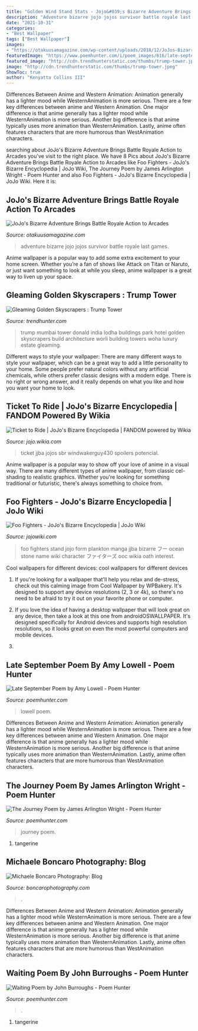 ```yaml
---
title: "Golden Wind Stand Stats - Jojo&#039;s Bizarre Adventure Brings Battle Royale Action To Arcades"
description: "Adventure bizarre jojo jojos survivor battle royale last games"
date: "2021-10-31"
categories:
- "Best Wallpaper"
tags: ["Best Wallpaper"]
images:
- "https://otakuusamagazine.com/wp-content/uploads/2018/12/JoJos-Bizarre-Adventure-Last-Survivor_2018_12-18-18_004.jpg"
featuredImage: "https://www.poemhunter.com/i/poem_images/616/late-september-2.jpg"
featured_image: "http://cdn.trendhunterstatic.com/thumbs/trump-tower.jpeg"
image: "http://cdn.trendhunterstatic.com/thumbs/trump-tower.jpeg"
ShowToc: true
author: "Kenyatta Collins III"
---
```



Differences Between Anime and Western Animation: Animation generally has a lighter mood while WesternAnimation is more serious.
There are a few key differences between anime and Western Animation. One major difference is that anime generally has a lighter mood while WesternAnimation is more serious. Another big difference is that anime typically uses more animation than WesternAnimation. Lastly, anime often features characters that are more humorous than WestAnimation characters.

	

		
searching about JoJo&#039;s Bizarre Adventure Brings Battle Royale Action to Arcades you've visit to the right place. We have 8 Pics about JoJo&#039;s Bizarre Adventure Brings Battle Royale Action to Arcades like Foo Fighters - JoJo&#039;s Bizarre Encyclopedia | JoJo Wiki, The Journey Poem by James Arlington Wright - Poem Hunter and also Foo Fighters - JoJo&#039;s Bizarre Encyclopedia | JoJo Wiki. Here it is:
		
    
## JoJo&#039;s Bizarre Adventure Brings Battle Royale Action To Arcades

<img loading=lazy src="https://otakuusamagazine.com/wp-content/uploads/2018/12/JoJos-Bizarre-Adventure-Last-Survivor_2018_12-18-18_004.jpg" onerror="this.onerror=null;this.src='https://tse1.mm.bing.net/th?id=OIP.mClkk2PVYTd_xt0d-jfkRAHaKe&amp;pid=15.1';" alt="JoJo&#039;s Bizarre Adventure Brings Battle Royale Action to Arcades">

_Source: otakuusamagazine.com_

>adventure bizarre jojo jojos survivor battle royale last games. 

	

Anime wallpaper is a popular way to add some extra excitement to your home screen. Whether you’re a fan of shows like Attack on Titan or Naruto, or just want something to look at while you sleep, anime wallpaper is a great way to liven up your space.

    
## Gleaming Golden Skyscrapers : Trump Tower

<img loading=lazy src="http://cdn.trendhunterstatic.com/thumbs/trump-tower.jpeg" onerror="this.onerror=null;this.src='https://tse2.mm.bing.net/th?id=OIP.FzV9Vb890Q1pTG7EWoBuKQHaMW&amp;pid=15.1';" alt="Gleaming Golden Skyscrapers : Trump Tower">

_Source: trendhunter.com_

>trump mumbai tower donald india lodha buildings park hotel golden skyscrapers build architecture worli building towers woha luxury estate gleaming. 

	

Different ways to style your wallpaper:
There are many different ways to style your wallpaper, which can be a great way to add a little personality to your home. Some people prefer natural colors without any artificial chemicals, while others prefer classic designs with a modern edge. There is no right or wrong answer, and it really depends on what you like and how you want your home to look.

    
## Ticket To Ride | JoJo&#039;s Bizarre Encyclopedia | FANDOM Powered By Wikia

<img loading=lazy src="https://vignette.wikia.nocookie.net/jjba/images/b/bc/TicketToRidecolor.png/revision/latest?cb=20140813210411" onerror="this.onerror=null;this.src='https://tse2.mm.bing.net/th?id=OIP.xxPfubSKca-jL-AP9RmljQHaMM&amp;pid=15.1';" alt="Ticket to Ride | JoJo&#039;s Bizarre Encyclopedia | FANDOM powered by Wikia">

_Source: jojo.wikia.com_

>ticket jjba jojos sbr windwakerguy430 spoilers potencial. 

	

Anime wallpaper is a popular way to show off your love of anime in a visual way. There are many different types of anime wallpaper, from classic cel-shading to realistic graphics. Whether you're looking for something traditional or futuristic, there's always something to choice from.

    
## Foo Fighters - JoJo&#039;s Bizarre Encyclopedia | JoJo Wiki

<img loading=lazy src="https://static.jojowiki.com/images/0/07/Foo_Fighters_Stand_Infobox_Manga.png" onerror="this.onerror=null;this.src='https://tse1.mm.bing.net/th?id=OIP.qfb07hOgFUCDT72FzpAB9AAAAA&amp;pid=15.1';" alt="Foo Fighters - JoJo&#039;s Bizarre Encyclopedia | JoJo Wiki">

_Source: jojowiki.com_

>foo fighters stand jojo form plankton manga jjba bizarre フー ocean stone name wiki character ファイターズ ooc wikia oath interest. 

	

Cool wallpapers for different devices:
cool wallpapers for different devices 

1. If you're looking for a wallpaper that'll help you relax and de-stress, check out this calming image from Cool Wallpaper by WPBakery. It's designed to support any device resolutions (2, 3 or 4k), so there's no need to be afraid to try it out on your favorite phone or computer.

2. If you love the idea of having a desktop wallpaper that will look great on any device, then take a look at this one from androidOSWALLPAPER. It's designed specifically for Android devices and supports high resolution resolutions, so it looks great on even the most powerful computers and mobile devices.

3.

    
## Late September Poem By Amy Lowell - Poem Hunter

<img loading=lazy src="https://www.poemhunter.com/i/poem_images/616/late-september-2.jpg" onerror="this.onerror=null;this.src='https://tse1.mm.bing.net/th?id=OIP.j-Tjpwmm5tDNOIA3LA9Q6wHaLM&amp;pid=15.1';" alt="Late September Poem by Amy Lowell - Poem Hunter">

_Source: poemhunter.com_

>lowell poem. 

	

Differences Between Anime and Western Animation: Animation generally has a lighter mood while WesternAnimation is more serious.
There are a few key differences between anime and Western Animation. One major difference is that anime generally has a lighter mood while WesternAnimation is more serious. Another big difference is that anime typically uses more animation than WesternAnimation. Lastly, anime often features characters that are more humorous than WestAnimation characters.

    
## The Journey Poem By James Arlington Wright - Poem Hunter

<img loading=lazy src="https://www.poemhunter.com/i/poem_images/381/the-journey-2.jpg" onerror="this.onerror=null;this.src='https://tse4.mm.bing.net/th?id=OIP.TlSUPygxgAWMzmZuAhOnHAHaPX&amp;pid=15.1';" alt="The Journey Poem by James Arlington Wright - Poem Hunter">

_Source: poemhunter.com_

>journey poem. 

	

1. tangerine 

    
## Michaele Boncaro Photography: Blog

<img loading=lazy src="https://www.boncarophotography.com/img/s/v-10/p827877993-4.jpg" onerror="this.onerror=null;this.src='https://tse3.mm.bing.net/th?id=OIP.fwR12Shek6Ppf1TiBBpJugHaE7&amp;pid=15.1';" alt="Michaele Boncaro Photography: Blog">

_Source: boncarophotography.com_

>. 

	

Differences Between Anime and Western Animation: Animation generally has a lighter mood while WesternAnimation is more serious.
There are a few key differences between anime and Western Animation. One major difference is that anime generally has a lighter mood while WesternAnimation is more serious. Another big difference is that anime typically uses more animation than WesternAnimation. Lastly, anime often features characters that are more humorous than WestAnimation characters.

    
## Waiting Poem By John Burroughs - Poem Hunter

<img loading=lazy src="https://www.poemhunter.com/i/poem_images/973/waiting-2.jpg" onerror="this.onerror=null;this.src='https://tse1.mm.bing.net/th?id=OIP.wWVL9vHl0glX62SxKF0JAQHaLM&amp;pid=15.1';" alt="Waiting Poem by John Burroughs - Poem Hunter">

_Source: poemhunter.com_

>. 

	

1. tangerine 

